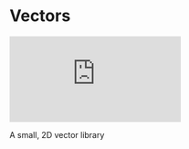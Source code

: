 # Vectors

![GitHub file size in bytes](https://img.shields.io/github/size/eventhorizongaming/vectors/inde.min.js?label=Build)

A small, 2D vector library
